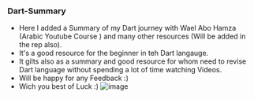 ### Dart-Summary
* Here I added a Summary of my Dart journey with Wael Abo Hamza (Arabic Youtube Course ) and many other resources (Will be added in the rep also).
* It's a good resource for the beginner in teh Dart langauge.
* It gilts also as a summary and good resource for whom need to revise Dart language without spending a lot of time watching Videos.
* Will be happy for any Feedback :)
* Wich you best of Luck :)
![image](https://user-images.githubusercontent.com/75045445/204968093-c66825ce-96be-4cfb-9838-11514084bdf5.png)
